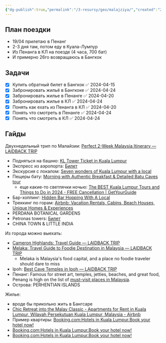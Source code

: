 ```yaml
---
{"dg-publish":true,"permalink":"/3-resursy/geo/malajziya/","created":"2024-03-19T22:16:41.357+07:00","updated":"2024-04-24T20:57:24.845+07:00"}
---
```


## План поездки
- 19/04 прилетаю в Пенанг
- 2-3 дня там, потом еду в Куала-Лумпур
- Из Пенанга в КЛ на поезде (4 часа, 700 бат)
- И примерно 26го возвращаюсь в Бангкок

## Задачи
- [x] Купить обратный билет в Бангкок ✅ 2024-04-15
- [x] Забронировать жильё в Бангкоке ✅ 2024-04-24
- [x] Забронировать жилье в Пенанге ✅ 2024-04-20
- [x] Забронировать жилье в КЛ ✅ 2024-04-24
- [x] Понять как ехать из Пенанга в КЛ ✅ 2024-04-20
- [x] Понять что смотреть в Пенанге ✅ 2024-04-24
- [x] Понять что смотреть в КЛ ✅ 2024-04-24

## Гайды
Двухнедельный трип по Малайзии: [Perfect 2-Week Malaysia Itinerary — LAIDBACK TRIP](https://www.laidbacktrip.com/posts/malaysia-itinerary-2-week)
- Подняться на башню: [KL Tower Ticket in Kuala Lumpur](https://www.klook.com/en-US/activity/2287-kl-tower-kuala-lumpur/?aff_adid=47842&af_wid=1712&aff_label1=KL%20Tower&aff_label2=Kuala%20Lumpur&aff_label3=Malaysia&aid=1712&aff_pid=&aff_sid=&utm_medium=affiliate-alwayson&utm_source=non-network&utm_campaign=1712&utm_term=&utm_content=&aff_klick_id=62119025944-1712-47842-b08e3c6)
- Экспресс из аэропорта: [Билет](https://www.klook.com/en-US/activity/1461-klia-ekspres-airport-express-kuala-lumpur/?spm=City.ActivityList%3Aany%3A%3ACityActivitiesFilter%3ACard_LIST&clickId=08f655bd78)
- Экскурсия с локалом: [Seven wonders of Kuala Lumpur with a local](https://www.airbnb.com/experiences/1509861?checkin=2024-04-18&checkout=2024-04-20&location=Kuala%20Lumpur%2C%20Federal%20Territory%20of%20Kuala%20Lumpur%2C%20Malaysia&currentTab=experience_tab&federatedSearchId=b8dc361b-23e8-4e02-ac6e-6993cae88879&searchId=237f1075-6791-4ebf-88dc-b82f8a892735&sectionId=21429924-935f-4c76-9144-cebb990c82e1)
- Пещеры бату: [Morning with Authentic Breakfast & Detailed Batu Caves tour](https://www.airbnb.com/experiences/943922?checkin=2024-04-18&checkout=2024-04-20&location=Kuala%20Lumpur%2C%20Federal%20Territory%20of%20Kuala%20Lumpur%2C%20Malaysia&currentTab=experience_tab&federatedSearchId=b8dc361b-23e8-4e02-ac6e-6993cae88879&searchId=237f1075-6791-4ebf-88dc-b82f8a892735&sectionId=21429924-935f-4c76-9144-cebb990c82e1)
	- еще какие-то светлячки ночью: [The BEST Kuala Lumpur Tours and Things to Do in 2024 - FREE Cancellation | GetYourGuide](https://www.getyourguide.com/kuala-lumpur-l171/batu-caves-and-firefly-watching-in-kuala-selangor-t27270/?partner_id=FN6MHJ7&utm_medium=online_publisher&utm_source=laidbacktrip%40outlook.com&placement=content-middle&cmp=KL&deeplink_id=9b9a778c-3d4c-5498-91d4-3d3a4d77e01a&page_id=eb7d4d8b-f576-5f1a-8b5e-5c0eb2604ae9)
- Бар-хоппинг: [Hidden Bar Hopping With A Local](https://www.airbnb.com/experiences/335254?checkin=2024-04-18&checkout=2024-04-20&location=Kuala%20Lumpur%2C%20Federal%20Territory%20of%20Kuala%20Lumpur%2C%20Malaysia&currentTab=experience_tab&federatedSearchId=b8dc361b-23e8-4e02-ac6e-6993cae88879&searchId=237f1075-6791-4ebf-88dc-b82f8a892735&sectionId=21429924-935f-4c76-9144-cebb990c82e1)
- Треккинг по горам: [Airbnb: Vacation Rentals, Cabins, Beach Houses, Unique Homes & Experiences](https://www.airbnb.com/experiences/256173?checkin=2024-04-18&checkout=2024-04-20&location=Kuala%20Lumpur%2C%20Federal%20Territory%20of%20Kuala%20Lumpur%2C%20Malaysia&currentTab=experience_tab&federatedSearchId=b8dc361b-23e8-4e02-ac6e-6993cae88879&searchId=237f1075-6791-4ebf-88dc-b82f8a892735&sectionId=21429924-935f-4c76-9144-cebb990c82e1)
- PERDANA BOTANICAL GARDENS
- Petronas towers: [Билет](https://www.getyourguide.com/kuala-lumpur-l171/petronas-towers-skip-the-line-ticket-with-hotel-delivery-t118672/?partner_id=FN6MHJ7&utm_medium=online_publisher&utm_source=laidbacktrip%40outlook.com&placement=content-middle&cmp=KL&deeplink_id=22ba3950-b84e-5732-9cef-b11f4852c329&page_id=eb7d4d8b-f576-5f1a-8b5e-5c0eb2604ae9)
- CHINA TOWN & LITTLE INDIA

Из города можно выехать:
- [Cameron Highlands:  Travel Guide — LAIDBACK TRIP](https://www.laidbacktrip.com/posts/cameron-highlands-things-to-do)
- [Melaka: Travel Guide to Foodie Destination in Malaysia — LAIDBACK TRIP](https://www.laidbacktrip.com/posts/melaka-malaysia)
	- Melaka is Malaysia's food capital, and a place no foodie traveler should dare to miss
- Ipoh: [Best Cave Temples in Ipoh — LAIDBACK TRIP](https://www.laidbacktrip.com/posts/best-cave-temples-ipoh-malaysia)
- Пенанг: Famous for street art, temples, jetties, beaches, and great food, Penang is high on the list of [must-visit places in Malaysia](https://www.laidbacktrip.com/posts/5-must-visit-places-malaysia).
- Острова: PERHENTIAN ISLANDS

Жилье:
- вроде бы прикольно жить в Бангсаре
- [Chic Retreat into the Malay Classic - Apartments for Rent in Kuala Lumpur, Wilayah Persekutuan Kuala Lumpur, Malaysia - Airbnb](https://www.airbnb.com/rooms/861914750014240509?adults=2&check_in=2024-04-18&check_out=2024-04-24&source_impression_id=p3_1710862071_LxTiIx329ffJ6tUz&previous_page_section_name=1000&federated_search_id=1ade397d-f42d-4da7-9127-f05363885563&modal=PHOTO_TOUR_SCROLLABLE)
- Пример квартиры: [Booking.com:Hotels in Kuala Lumpur.Book your hotel now!](https://www.booking.com/hotel/my/bangsar-2br-5pax-zen-netflix-lrt-midvalley.en-gb.html?label=v3.cltyiy4lobnjt0834j628vli3&aid=1607597&ucfs=1&arphpl=1&checkin=2024-04-18&checkout=2024-04-23&dest_id=-2403010&dest_type=city&group_adults=2&req_adults=2&no_rooms=1&group_children=0&req_children=0&hpos=1&hapos=1&sr_order=popularity&srpvid=a6ef6c7abccf0043&srepoch=1710861950&all_sr_blocks=1038465401_376342859_4_0_0&highlighted_blocks=1038465401_376342859_4_0_0&matching_block_id=1038465401_376342859_4_0_0&sr_pri_blocks=1038465401_376342859_4_0_0__154715&from_sustainable_property_sr=1&from=searchresults#hotelTmpl)
- [Booking.com:Hotels in Kuala Lumpur.Book your hotel now!](https://www.booking.com/hotel/my/reizz-residence-by-elysium.en-gb.html?aid=1607597&label=v3.cltyiy4lobnjt0834j628vli3&sid=dc7c8f9e74b2316569845061818763e0&all_sr_blocks=1159828101_388691130_4_0_0;checkin=2024-04-18;checkout=2024-04-23;dest_id=-2403010;dest_type=city;dist=0;group_adults=2;group_children=0;hapos=3;highlighted_blocks=1159828101_388691130_4_0_0;hpos=3;matching_block_id=1159828101_388691130_4_0_0;nflt=review_score%3D90%3Bentire_place_bedroom_count%3D2;no_rooms=1;req_adults=2;req_children=0;room1=A%2CA;sb_price_type=total;sr_order=upsort_bh;sr_pri_blocks=1159828101_388691130_4_0_0__90000;srepoch=1710862005;srpvid=f7106c80af3300ae;type=total;ucfs=1&#_)
- [Booking.com:Hotels in Kuala Lumpur.Book your hotel now!](https://www.booking.com/searchresults.en-gb.html?label=v3.cltyiy4lobnjt0834j628vli3&sid=dc7c8f9e74b2316569845061818763e0&aid=1607597&no_rooms=1&srpvid=a6ef6c7abccf0043&highlighted_hotels=10384654&checkin=2024-04-18&redirected=1&city=-2403010&hlrd=with_av&group_adults=2&source=hotel&group_children=0&checkout=2024-04-23&keep_landing=1&nflt=review_score%3D90%3Bentire_place_bedroom_count%3D2)